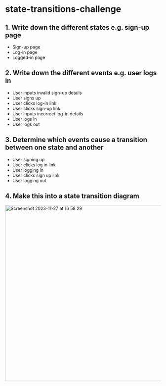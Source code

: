 # state-transitions-challenge

## 1. Write down the different states e.g. sign-up page
* Sign-up page
* Log-in page
* Logged-in page

## 2. Write down the different events e.g. user logs in
* User inputs invalid sign-up details
* User signs up
* User clicks log-in link
* User clicks sign-up link
* User inputs incorrect log-in details
* User logs in
* User logs out

## 3. Determine which events cause a transition between one state and another
* User signing up
* User clicks log in link
* User logging in
* User clicks sign up link
* User logging out

## 4. Make this into a state transition diagram
<img width="569" alt="Screenshot 2023-11-27 at 16 58 29" src="https://github.com/karysbarbrook/state-transitions-challenge/assets/101115101/414c965a-1948-4bab-ae98-c4c822975c7a">



